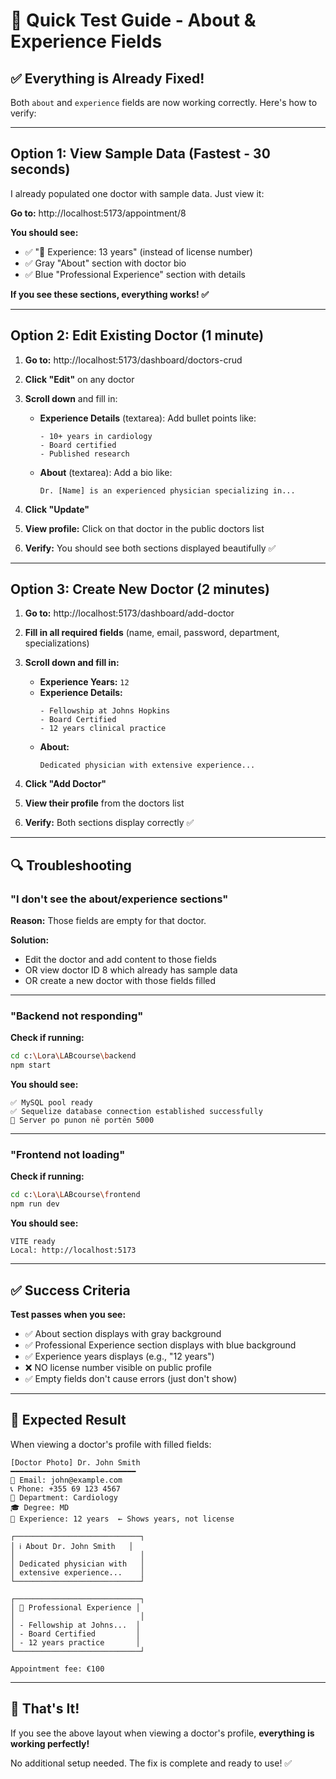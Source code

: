 # 🚀 Quick Test Guide - About & Experience Fields

## ✅ Everything is Already Fixed!

Both `about` and `experience` fields are now working correctly. Here's how to verify:

---

## Option 1: View Sample Data (Fastest - 30 seconds)

I already populated one doctor with sample data. Just view it:

**Go to:** http://localhost:5173/appointment/8

**You should see:**
- ✅ "💼 Experience: 13 years" (instead of license number)
- ✅ Gray "About" section with doctor bio
- ✅ Blue "Professional Experience" section with details

**If you see these sections, everything works! ✅**

---

## Option 2: Edit Existing Doctor (1 minute)

1. **Go to:** http://localhost:5173/dashboard/doctors-crud

2. **Click "Edit"** on any doctor

3. **Scroll down** and fill in:
   - **Experience Details** (textarea): Add bullet points like:
     ```
     - 10+ years in cardiology
     - Board certified
     - Published research
     ```
   - **About** (textarea): Add a bio like:
     ```
     Dr. [Name] is an experienced physician specializing in...
     ```

4. **Click "Update"**

5. **View profile:** Click on that doctor in the public doctors list

6. **Verify:** You should see both sections displayed beautifully ✅

---

## Option 3: Create New Doctor (2 minutes)

1. **Go to:** http://localhost:5173/dashboard/add-doctor

2. **Fill in all required fields** (name, email, password, department, specializations)

3. **Scroll down and fill in:**
   - **Experience Years:** `12`
   - **Experience Details:** 
     ```
     - Fellowship at Johns Hopkins
     - Board Certified
     - 12 years clinical practice
     ```
   - **About:**
     ```
     Dedicated physician with extensive experience...
     ```

4. **Click "Add Doctor"**

5. **View their profile** from the doctors list

6. **Verify:** Both sections display correctly ✅

---

## 🔍 Troubleshooting

### "I don't see the about/experience sections"

**Reason:** Those fields are empty for that doctor.

**Solution:** 
- Edit the doctor and add content to those fields
- OR view doctor ID 8 which already has sample data
- OR create a new doctor with those fields filled

---

### "Backend not responding"

**Check if running:**
```bash
cd c:\Lora\LABcourse\backend
npm start
```

**You should see:**
```
✅ MySQL pool ready
✅ Sequelize database connection established successfully
🚀 Server po punon në portën 5000
```

---

### "Frontend not loading"

**Check if running:**
```bash
cd c:\Lora\LABcourse\frontend
npm run dev
```

**You should see:**
```
VITE ready
Local: http://localhost:5173
```

---

## ✅ Success Criteria

**Test passes when you see:**
- ✅ About section displays with gray background
- ✅ Professional Experience section displays with blue background
- ✅ Experience years displays (e.g., "12 years")
- ❌ NO license number visible on public profile
- ✅ Empty fields don't cause errors (just don't show)

---

## 📸 Expected Result

When viewing a doctor's profile with filled fields:

```
[Doctor Photo] Dr. John Smith
━━━━━━━━━━━━━━━━━━━━━━━━━━━━
📧 Email: john@example.com
📞 Phone: +355 69 123 4567
🏥 Department: Cardiology
🎓 Degree: MD
💼 Experience: 12 years  ← Shows years, not license

┌────────────────────────────┐
│ ℹ️ About Dr. John Smith   │
│                            │
│ Dedicated physician with   │
│ extensive experience...    │
└────────────────────────────┘

┌────────────────────────────┐
│ 💼 Professional Experience │
│                            │
│ - Fellowship at Johns...  │
│ - Board Certified         │
│ - 12 years practice       │
└────────────────────────────┘

Appointment fee: €100
```

---

## 🎉 That's It!

If you see the above layout when viewing a doctor's profile, **everything is working perfectly!**

No additional setup needed. The fix is complete and ready to use! ✅

